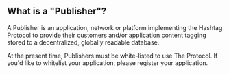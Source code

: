 ## What is a "Publisher"?
A Publisher is an application, network or platform implementing the Hashtag Protocol to provide their customers and/or application content tagging stored to a decentralized, globally readable database.

At the present time, Publishers must be white-listed to use The Protocol. If you'd like to whitelist your application, please register your application.